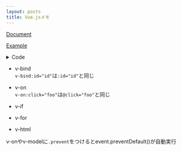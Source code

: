 ```yaml
---
layout: posts
title: Vue.jsメモ
---
```

[Document](https://vuejs.org/v2/guide/instance.html)  
  
[Example](http://jsdo.it/38elements/vuejs-1)   

<details>
<summary>Code</summary>

```
<div id="app">
    <p v-bind:title="foo" v-on:click="alert">
      {%raw%}{{ message | plus_a }}{%endraw%}
    </p>
    <input type="text" v-model="message">
    <p v-if="bar">true</p>
    <number v-for="n in numbers" v-bind:number="n"></number>
    <div v-html="raw"></div>
    <div v-bind:id="id">{%raw%}{{ foo_plus_1 }}{%endraw%}</div>
    <button v-bind:disabled="disabled">Button</button>
    <p>{{total_units}}</p>
</div>
```

```
Vue.component('number', {
  props: ['number'],
  template: '<p class="number">{{number}}</p>'
});

let data = {
    message: 'Hello World!',
    foo: 1234,
    total: 0,
    total_units: '',
    unit: 'times',
    bar: true,
    numbers: [1, 2, 3],
    raw: '<b>RAW HTML</b>',
    id: 'foo',
    disabled: true,
    one: 1,
    two: 2,
    // life cycle event
    created: function() {},
    mounted: function() {}
};

let vm = new Vue({
    // Vueインスタンスが紐づくHTML要素
    el: '#app',
    // HTMLにバインディングするデータ
    data: data,
    // filterの設定
    filters: {
        plus_a: function(value) {
            return value + 'a';
        }
    },
    // テンプレートで{%raw%}{{}}{%endraw%}内に配置する
    // vm.foo_plus_1で結果を取得することができる
    computed: {
        foo_plus_1: function() {
            return this.foo + 1;
        },
        one_two: {
            get: function() {
                return `${this.one}_${this.two}`;
            },
            set: function(v) {
                [this.one, this.two] = v.split('_');
            }
        }
    },
    // 指定したdataのキーが変更されたとき実行する　　　
    watch: {
        total: function() {
            this.total_units = this.total + this.units;
        }
    },
    // テンプレートで使用する関数
    methods: {
        alert: function() {alert(vm.foo == data.foo);} 
    }
});

// data.fooの更新
vm.foo = 5678;


console.log(vm.foo == data.foo);
// Vueインスタンスの属性には$をつけてアクセスする
console.log(vm.$data.foo == data.foo);
```
</details>

* v-bind  
`v-bind:id="id"`は`:id="id"`と同じ  

* v-on  
`v-on:click="foo"`は`@click="foo"`と同じ  

* v-if

* v-for

* v-html

v-onやv-modelに`.prevent`をつけるとevent.preventDefault()が自動実行  


